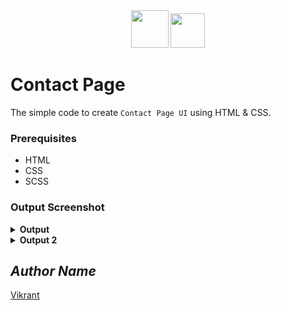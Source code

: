 <div align="center">
  <img height="60" src="https://user-images.githubusercontent.com/85709371/153715643-d0d2a5b8-3be9-41bc-9885-de1dc5808a20.png">
  <img height="55" src="https://user-images.githubusercontent.com/85709371/160286209-622d2990-13e6-46a3-9877-2a0b73bb386d.png">
</div>

# Contact Page
The simple code to create `Contact Page UI` using HTML & CSS.

### Prerequisites
- HTML
- CSS
- SCSS

### Output Screenshot
<details><summary><b>Output</b></summary>
  <p align="center">
    <a href="Outputs/output.png"><img src="https://user-images.githubusercontent.com/85709371/148729133-450b001c-969b-445e-8272-c71c896e9cb9.png" alt="output"></a>
  </p>
</details>
<details><summary><b>Output 2</b></summary>
  <p align="center">
    <a href="Outputs/output 2.png"><img src="https://user-images.githubusercontent.com/85709371/148973411-526165d5-6bfa-4730-9a86-034ae05a759e.png" alt="output"></a>
  </p>
</details>

<!-- Visit <a href="https://thevkrant.github.io/Glowing-Impossible/">Here</a> -->

## *Author Name*
[Vikrant](https://github.com/thevkrant)
<!-- Visit <a href="https://thevkrant.github.io/Contact-page/">Here</a> -->
